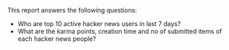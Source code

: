 This report answers the following questions:

-  Who are top 10 active hacker news users in last 7 days?
-  What are the karma points, creation time and no of submitted items of each hacker news people?